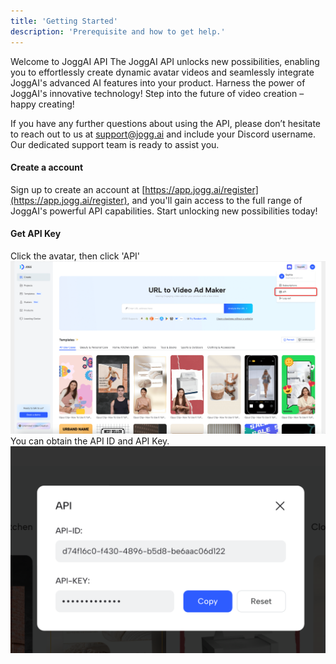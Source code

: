 ```yaml
---
title: 'Getting Started'
description: 'Prerequisite and how to get help.'
---
```


Welcome to JoggAI API
The JoggAI API unlocks new possibilities, enabling you to effortlessly create dynamic avatar videos and seamlessly integrate JoggAI's advanced AI features into your product. Harness the power of JoggAI's innovative technology! Step into the future of video creation – happy creating!

If you have any further questions about using the API, please don’t hesitate to reach out to us at [support@jogg.ai](mailto:support@jogg.ai) and include your Discord username. Our dedicated support team is ready to assist you.

#### Create a account

Sign up to create an account at [https://app.jogg.ai/register](https://app.jogg.ai/register), and you'll gain access to the full range of JoggAI's powerful API capabilities. Start unlocking new possibilities today!

#### Get API Key

Click the avatar, then click 'API'
![](/images/img01.png)
You can obtain the API ID and API Key.
![](/images/img_1.png)
